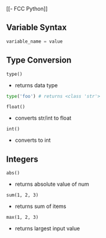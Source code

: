 [[- FCC Python]]
## Variable Syntax

```python
variable_name = value
```

## Type Conversion

`type()` 
- returns data type

```python
type('foo') # returns <class 'str'>
```

`float()` 
- converts str/int to float

`int()`
- converts to int

## Integers

`abs()` 
- returns absolute value of num

`sum(1, 2, 3)` 
- returns sum of items

`max(1, 2, 3)` 
- returns largest input value




